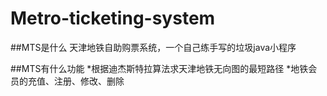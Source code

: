 # Metro-ticketing-system

##MTS是什么
天津地铁自助购票系统，一个自己练手写的垃圾java小程序

##MTS有什么功能
*根据迪杰斯特拉算法求天津地铁无向图的最短路径
*地铁会员的充值、注册、修改、删除
